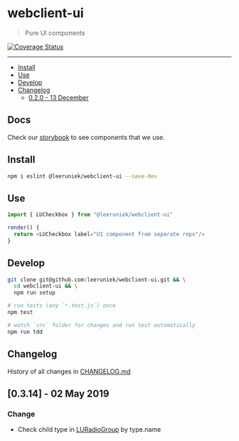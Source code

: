 # webclient-ui

> Pure UI components

[![Coverage Status](https://coveralls.io/repos/github/Leeruniek/webclient-ui/badge.svg?branch=master)](https://coveralls.io/github/Leeruniek/webclient-ui?branch=master)

---

<!-- MarkdownTOC levels="1,2,3" autolink="true" indent="  " -->

- [Install](#install)
- [Use](#use)
- [Develop](#develop)
- [Changelog](#changelog)
  - [0.2.0 - 13 December](#020---13-december)

<!-- /MarkdownTOC -->

## Docs

Check our [storybook](https://leeruniek.github.io/webclient-ui/) to see components that we use.

## Install

```bash
npm i eslint @leeruniek/webclient-ui --save-dev
```

## Use 

```js
import { LUCheckbox } from "@leeruniek/webclient-ui"

render() {
  return <LUCheckbox label="UI component from separate repo"/>
}
```

## Develop

```bash
git clone git@github.com:leeruniek/webclient-ui.git && \
  cd webclient-ui && \
  npm run setup

# run tests (any `*.test.js`) once
npm test

# watch `src` folder for changes and run test automatically
npm run tdd
```

## Changelog

History of all changes in [CHANGELOG.md](CHANGELOG.md)

## [0.3.14] - 02 May 2019

### Change
- Check child type in [LURadioGroup](src/radio-group/radio-group.jsx) by type.name
